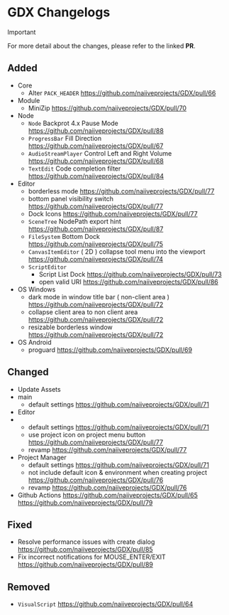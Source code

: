 # GDX Changelogs

> [!IMPORTANT]
> For more detail about the changes, please refer to the linked **PR**.

## Added

- Core
  - Alter `PACK_HEADER` https://github.com/naiiveprojects/GDX/pull/66
- Module
  - MiniZip https://github.com/naiiveprojects/GDX/pull/70
- Node
  - `Node` Backprot 4.x Pause Mode https://github.com/naiiveprojects/GDX/pull/88
  - `ProgressBar` Fill Direction https://github.com/naiiveprojects/GDX/pull/67
  - `AudioStreamPlayer` Control Left and Right Volume https://github.com/naiiveprojects/GDX/pull/68
  - `TextEdit` Code completion filter https://github.com/naiiveprojects/GDX/pull/84
- Editor
  - borderless mode https://github.com/naiiveprojects/GDX/pull/77
  - bottom panel visibility switch https://github.com/naiiveprojects/GDX/pull/77
  - Dock Icons https://github.com/naiiveprojects/GDX/pull/77
  - `SceneTree` NodePath export hint https://github.com/naiiveprojects/GDX/pull/87
  - `FileSystem` Bottom Dock https://github.com/naiiveprojects/GDX/pull/75
  - `CanvasItemEditor` ( 2D ) collapse tool menu into the viewport https://github.com/naiiveprojects/GDX/pull/74
  - `ScriptEditor`
    - Script List Dock https://github.com/naiiveprojects/GDX/pull/73
    - open valid URI https://github.com/naiiveprojects/GDX/pull/86
- OS Windows
  - dark mode in window title bar ( non-client area ) https://github.com/naiiveprojects/GDX/pull/72
  - collapse client area to non client area https://github.com/naiiveprojects/GDX/pull/72
  - resizable borderless window https://github.com/naiiveprojects/GDX/pull/72
- OS Android
  - proguard https://github.com/naiiveprojects/GDX/pull/69

## Changed

- Update Assets
- main
  - default settings https://github.com/naiiveprojects/GDX/pull/71
- Editor
- - default settings https://github.com/naiiveprojects/GDX/pull/71
  - use project icon on project menu button https://github.com/naiiveprojects/GDX/pull/77
  - revamp https://github.com/naiiveprojects/GDX/pull/77
- Project Manager
  - default settings https://github.com/naiiveprojects/GDX/pull/71
  - not include default icon & environment when creating project https://github.com/naiiveprojects/GDX/pull/76
  - revamp https://github.com/naiiveprojects/GDX/pull/76
- Github Actions https://github.com/naiiveprojects/GDX/pull/65 https://github.com/naiiveprojects/GDX/pull/79

## Fixed

- Resolve performance issues with create dialog https://github.com/naiiveprojects/GDX/pull/85
- Fix incorrect notifications for MOUSE_ENTER/EXIT https://github.com/naiiveprojects/GDX/pull/89

## Removed

- `VisualScript` https://github.com/naiiveprojects/GDX/pull/64
